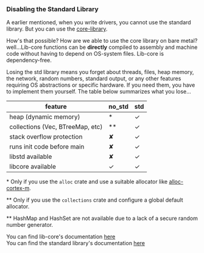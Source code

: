 ### Disabling the Standard Library


A earlier mentioned, when you write drivers, you cannot use the standard library. But you can use the [core-library][lib-core-documentation].  

How's that possible? How are we able to use the core library on bare metal?  
well...Lib-core functions can be **directly** compiled to assembly and machine code without having to depend on OS-system files. Lib-core is dependency-free.  


Losing the std library means you forget about threads, files, heap memory, the network, random numbers, standard output, or any other features requiring OS abstractions or specific hardware. If you need them, you have to implement them yourself. The table below summarizes what you lose...  


| feature                                                   | no\_std | std |
|-----------------------------------------------------------|--------|-----|
| heap (dynamic memory)                                     |   *    |  ✓  |
| collections (Vec, BTreeMap, etc)                          |  **    |  ✓  |
| stack overflow protection                                 |   ✘    |  ✓  |
| runs init code before main                                |   ✘    |  ✓  |
| libstd available                                          |   ✘    |  ✓  |
| libcore available                                         |   ✓    |  ✓  |

\* Only if you use the `alloc` crate and use a suitable allocator like [alloc-cortex-m].

\** Only if you use the `collections` crate and configure a global default allocator.

\** HashMap and HashSet are not available due to a lack of a secure random number generator.  


You can find lib-core's documentation [here][lib-core-documentation]  
You can find the standard library's documentation [here][std-lib-docs]  


[alloc-cortex-m]: https://github.com/rust-embedded/alloc-cortex-m  
[lib-core-documentation]: (https://doc.rust-lang.org/core/)  
[std-lib-docs]: https://doc.rust-lang.org/std/index.html











